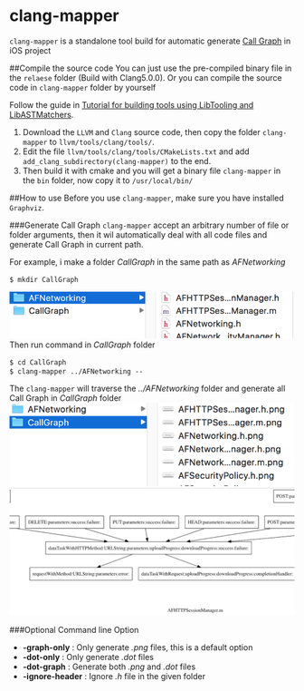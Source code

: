 # clang-mapper
`clang-mapper` is a standalone tool build for automatic generate [Call Graph](https://en.wikipedia.org/wiki/Call_graph) in iOS project

##Compile the source code
You can just use the pre-compiled binary file in the `relaese` folder (Build with Clang5.0.0). Or you can compile the source code in `clang-mapper` folder by yourself  

Follow the guide in [Tutorial for building tools using LibTooling and LibASTMatchers](https://clang.llvm.org/docs/LibASTMatchersTutorial.html). 
1. Download the `LLVM` and `Clang` source code, then copy the folder `clang-mapper` to `llvm/tools/clang/tools/`. 
2. Edit the file `llvm/tools/clang/tools/CMakeLists.txt` and add `add_clang_subdirectory(clang-mapper)` to the end.
3. Then build it with cmake and you will get a binary file `clang-mapper` in the `bin` folder, now copy it to `/usr/local/bin/`

##How to use
Before you use `clang-mapper`, make sure you have installed `Graphviz`.  

###Generate Call Graph
`clang-mapper` accept an arbitrary number of file or folder arguments, then it wil automatically deal with all code files and generate Call Graph in current path.  

For example, i make a folder *CallGraph* in the same path as *AFNetworking*
```
$ mkdir CallGraph
```
![](./.images/1.png)
Then run command in *CallGraph* folder
```
$ cd CallGraph
$ clang-mapper ../AFNetworking --
```
The `clang-mapper` will traverse the *../AFNetworking* folder and generate all Call Graph in *CallGraph* folder
![All Call Graph](./.images/2.png)
![AFHTTPSessionManager Call Graph](./.images/3.png)

###Optional Command line Option
- **-graph-only** : Only generate *.png* files, this is a default option
- **-dot-only** : Only generate *.dot* files
- **-dot-graph** : Generate both *.png* and *.dot* files
- **-ignore-header** : Ignore *.h* file in the given folder

